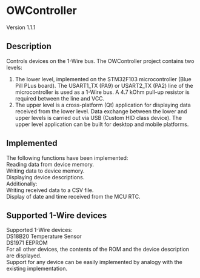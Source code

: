 # OWController
Version 1.1.1
## Description
Controls devices on the 1-Wire bus.
The OWController project contains two levels:
1. The lower level, implemented on the STM32F103 microcontroller (Blue Pill PLus board).
   The USART1_TX (PA9) or USART2_TX (PA2) line of the microcontroller is used as a 1-Wire bus.
   A 4.7 kOhm pull-up resistor is required between the line and VCC.
3. The upper level is a cross-platform (Qt) application for displaying data received from the lower level.
Data exchange between the lower and upper levels is carried out via USB (Custom HID class device).
The upper level application can be built for desktop and mobile platforms.
## Implemented
The following functions have been implemented:\
Reading data from device memory.\
Writing data to device memory.\
Displaying device descriptions.\
Additionally:\
Writing received data to a CSV file.\
Display of date and time received from the MCU RTC.
## Supported 1-Wire devices
Supported 1-Wire devices:\
DS18B20 Temperature Sensor\
DS1971 EEPROM\
For all other devices, the contents of the ROM and the device description are displayed.\
Support for any device can be easily implemented by analogy with the existing implementation.

